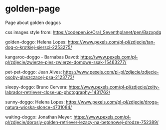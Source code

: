 # golden-page
Page about golden doggos

css images style from: https://codepen.io/Oral_Seventhplanet/pen/Bazxpdq

golden-doggo: Helena Lopes: https://www.pexels.com/pl-pl/zdjecie/tan-dog-o-krotkiej-siersci-2253275/

kangaroo-doggo - Barnabas Davoti: https://www.pexels.com/pl-pl/zdjecie/zwierze-pies-zwierze-domowe-ssak-15463277/

pet-pet-doggo: Jean Alves: https://www.pexels.com/pl-pl/zdjecie/zdjecie-osoby-glaszczacej-psa-2123773/

sleepy-doggo: Bruno Cervera: https://www.pexels.com/pl-pl/zdjecie/zolty-labrador-retriever-close-up-photography-1431762/

sunny-doggo: Helena Lopes: https://www.pexels.com/pl-pl/zdjecie/droga-natura-wioska-slonce-4731084/

waiting-doggo: Jonathan Meyer: https://www.pexels.com/pl-pl/zdjecie/dorosly-golden-retriever-lezacy-na-betonowej-drodze-752389/